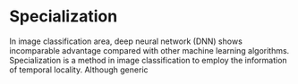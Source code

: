 # Specialization

In image classification area, deep neural network (DNN) shows incomparable advantage compared with other machine learning algorithms. 
Specialization is a method in image classification to employ the information of temporal locality. Although generic 



